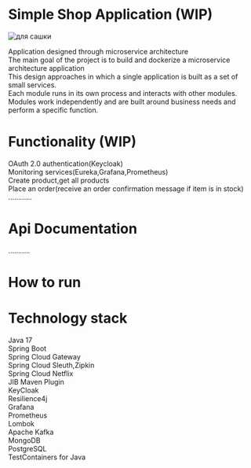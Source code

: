 # Simple Shop Application (WIP)

![для сашки](https://user-images.githubusercontent.com/112489897/224400201-0cafc89d-9327-40dc-ba05-9569c6a17e00.jpg)


Application designed through microservice architecture <br>
The main goal of the project is to build and dockerize a microservice architecture application <br>
This design approaches in which a single application is built as a set of small services.<br>
Each module runs in its own process and interacts with other modules.<br>
Modules work independently and are built around business needs and perform a specific function.<br>

# Functionality (WIP)
OAuth 2.0 authentication(Keycloak) <br>
Monitoring services(Eureka,Grafana,Prometheus)<br>
Create product,get all products <br>
Place an order(receive an order confirmation message if item is in stock)  <br>
............
# Api Documentation
...........
# How to run

# Technology stack
Java 17 <br>
Spring Boot <br>
Spring Cloud Gateway <br>
Spring Cloud Sleuth,Zipkin <br>
Spring Cloud Netflix <br>
JIB Maven Plugin<br>
KeyCloak<br>
Resilience4j<br>
Grafana<br>
Prometheus <br>
Lombok <br>
Apache Kafka <br>
MongoDB <br>
PostgreSQL <br>
TestContainers for Java <br>





